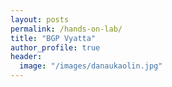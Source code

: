 ```yaml
---
layout: posts
permalink: /hands-on-lab/
title: "BGP Vyatta"
author_profile: true
header:
  image: "/images/danaukaolin.jpg"
---
```



